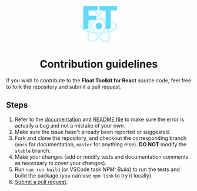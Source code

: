 <div align="center" style="margin-bottom: 0.5rem">
	<img src="https://raw.githubusercontent.com/float-toolkit/react/HEAD/media/ftreact.svg" width="100" />
</div>

<h1 align="center">Contribution guidelines</h1>

If you wish to contribute to the **Float Toolkit for React** source code, feel free to fork the repository and submit a pull request.

## Steps

1.  Refer to the [documentation](https://float-toolkit.web.app) and
    [README file](https://github.com/float-toolkit/react/blob/master/README.md) to make sure the error is actually a bug and not a
    mistake of your own.
1.  Make sure the issue hasn't already been reported or suggested.
1.  Fork and clone the repository, and checkout the corresponding branch (`docs` for documentation, `master` for anything else). **DO
    NOT** modify the `stable` branch.
1.  Make your changes (add or modify tests and documentation comments as necessary to cover your changes).
1.  Run `npm run build` (or VSCode task _NPM: Build_) to run the tests and build the package (you can use `npm link` to try it
    locally).
1.  [Submit a pull request](https://github.com/float-toolkit/react/compare).
